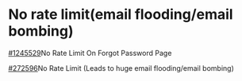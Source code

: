 # No rate limit\(email flooding/email bombing\)

[\#1245529](https://hackerone.com/reports/1245529)No Rate Limit On Forgot Password Page



[\#272596](https://hackerone.com/reports/272596)No Rate Limit \(Leads to huge email flooding/email bombing\)

